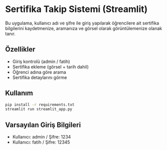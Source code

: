 
# Sertifika Takip Sistemi (Streamlit)

Bu uygulama, kullanıcı adı ve şifre ile giriş yapılarak öğrencilere ait sertifika bilgilerini kaydetmenize, aramanıza ve görsel olarak görüntülemenize olanak tanır.

## Özellikler
- Giriş kontrolü (admin / fatih)
- Sertifika ekleme (görsel + tarih dahil)
- Öğrenci adına göre arama
- Sertifika detaylarını görme

## Kullanım
```bash
pip install -r requirements.txt
streamlit run streamlit_app.py
```

## Varsayılan Giriş Bilgileri
- Kullanıcı: admin / Şifre: 1234
- Kullanıcı: fatih / Şifre: 12345
